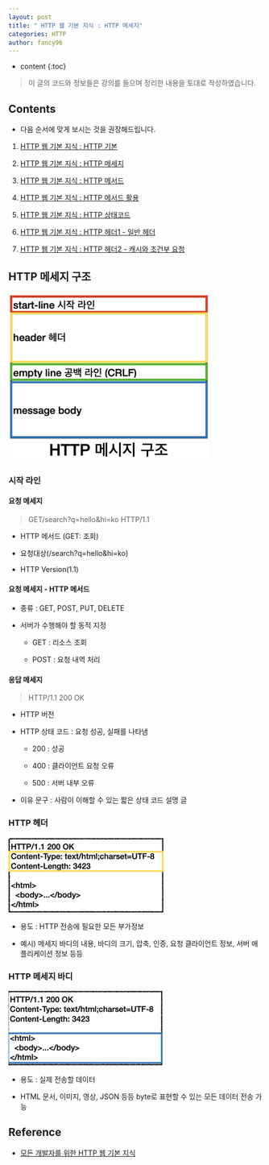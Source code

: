 ```yaml
---
layout: post
title: " HTTP 웹 기본 지식 : HTTP 메세지"
categories: HTTP
author: fancy96
---
```

* content
{:toc}

> 이 글의 코드와 정보들은 강의를 들으며 정리한 내용을 토대로 작성하였습니다.

## Contents

* 다음 순서에 맞게 보시는 것을 권장해드립니다.

1. [HTTP 웹 기본 지식 : HTTP 기본](https://fancy96.github.io/HTTP-1-Basic/)

2. [HTTP 웹 기본 지식 : HTTP 메세지](https://fancy96.github.io/HTTP-2-Basic/)

3. [HTTP 웹 기본 지식 : HTTP 메서드](https://fancy96.github.io/HTTP-3-Method/)

4. [HTTP 웹 기본 지식 : HTTP 메서드 활용](https://fancy96.github.io/HTTP-4-Method-Application/)

5. [HTTP 웹 기본 지식 : HTTP 상태코드](https://fancy96.github.io/HTTP-5-Status-Code/)

6. [HTTP 웹 기본 지식 : HTTP 헤더1 - 일반 헤더](https://fancy96.github.io/HTTP-6-Header1/)

7. [HTTP 웹 기본 지식 : HTTP 헤더2 - 캐시와 조건부 요청](https://fancy96.github.io/HTTP-7-Header2/)


## HTTP 메세지 구조

![](/assets/img/http/http-2-basic-1.png)

### 시작 라인

#### 요청 메세지

> GET/search?q=hello&hi=ko HTTP/1.1

* HTTP 메서드 (GET: 조회)

* 요청대상(/search?q=hello&hi=ko)

* HTTP Version(1.1)

#### 요청 메세지 - HTTP 메서드

* 종류 : GET, POST, PUT, DELETE

* 서버가 수행해야 할 동적 지정

    * GET : 리소스 조회

    * POST : 요청 내역 처리

#### 응답 메세지

> HTTP/1.1 200 OK

* HTTP 버전

* HTTP 상태 코드 : 요청 성공, 실패를 나타냄

    * 200 : 성공

    * 400 : 클라이언트 요청 오류

    * 500 : 서버 내부 오류

* 이유 문구 : 사람이 이해할 수 있는 짧은 상태 코드 설명 글

### HTTP 헤더

![](/assets/img/http/http-2-basic-2.png)

* 용도 : HTTP 전송에 필요한 모든 부가정보

* 예시) 메세지 바디의 내용, 바디의 크기, 압축, 인증, 요청 클라이언트 정보, 서버 애플리케이션 정보 등등

### HTTP 메세지 바디

![](/assets/img/http/http-2-basic-3.png)

* 용도 : 실제 전송할 데이터

* HTML 문서, 이미지, 영상, JSON 등등 byte로 표현할 수 있는 모든 데이터 전송 가능

## Reference

* [모든 개발자를 위한 HTTP 웹 기본 지식](https://www.inflearn.com/course/http-%EC%9B%B9-%EB%84%A4%ED%8A%B8%EC%9B%8C%ED%81%AC/dashboard)
